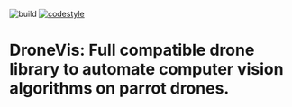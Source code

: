 ![build](https://github.com/ahmedheakl/drone-vis/workflows/build/badge.svg)
[![codestyle](https://img.shields.io/badge/code%20style-black-000000.svg)](https://github.com/psf/black)
# DroneVis: Full compatible drone library to automate computer vision algorithms on parrot drones.

